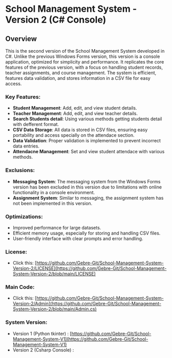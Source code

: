 # School Management System - Version 2 (C# Console)

## Overview
This is the second version of the School Management System developed in C#. Unlike the previous Windows Forms version, this version is a console application, optimized for simplicity and performance. It replicates the core features of the previous version, with a focus on handling student records, teacher assignments, and course management. The system is efficient, features data validation, and stores information in a CSV file for easy access.

### Key Features:
- **Student Management**: Add, edit, and view student details.
- **Teacher Management**: Add, edit, and view teacher details.
- **Search Students detail**: Using various methods getting students detail with defferent format.
- **CSV Data Storage**: All data is stored in CSV files, ensuring easy portability and access specially on the attendace section.
- **Data Validation**: Proper validation is implemented to prevent incorrect data entries.
- **Attendacne Management**: Set and view student attendace with various methods.

### Exclusions:
- **Messaging System**: The messaging system from the Windows Forms version has been excluded in this version due to limitations with online functionality in a console environment.
- **Assignment System**: Similar to messaging, the assignment system has not been implemented in this version.

### Optimizations:
- Improved performance for large datasets.
- Efficient memory usage, especially for storing and handling CSV files.
- User-friendly interface with clear prompts and error handling.
### License:
- Click this: [https://github.com/Gebre-Git/School-Management-System-Version-2/LICENSE](https://github.com/Gebre-Git/School-Management-System-Version-2/blob/main/LICENSE)
### Main Code:
- Click this: [https://github.com/Gebre-Git/School-Management-System-Version-2/Admin](https://github.com/Gebre-Git/School-Management-System-Version-2/blob/main/Admin.cs)
### System Version:
- Version 1 (Python tkinter) : [https://github.com/Gebre-Git/School-Management-System-V1](https://github.com/Gebre-Git/School-Management-System-V1)
- Version 2 (Csharp Console) : 
